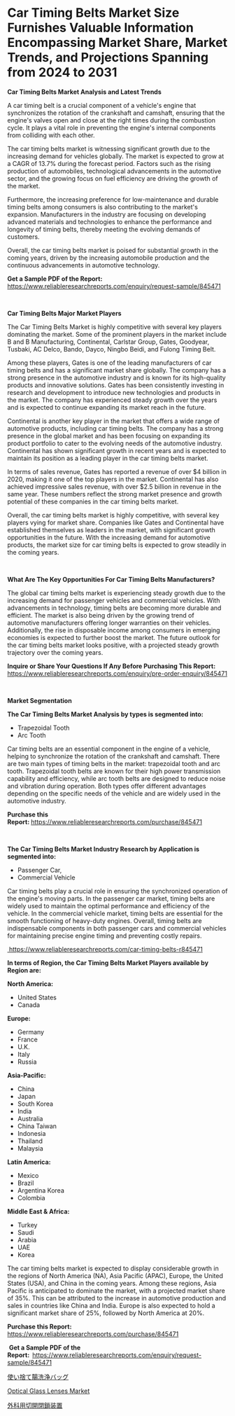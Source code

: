 <p><h1>Car Timing Belts Market Size Furnishes Valuable Information Encompassing Market Share, Market Trends, and Projections Spanning from 2024 to 2031</h1></p><p><strong>Car Timing Belts Market Analysis and Latest Trends</strong></p>
<p><p>A car timing belt is a crucial component of a vehicle's engine that synchronizes the rotation of the crankshaft and camshaft, ensuring that the engine's valves open and close at the right times during the combustion cycle. It plays a vital role in preventing the engine's internal components from colliding with each other.</p><p>The car timing belts market is witnessing significant growth due to the increasing demand for vehicles globally. The market is expected to grow at a CAGR of 13.7% during the forecast period. Factors such as the rising production of automobiles, technological advancements in the automotive sector, and the growing focus on fuel efficiency are driving the growth of the market.</p><p>Furthermore, the increasing preference for low-maintenance and durable timing belts among consumers is also contributing to the market's expansion. Manufacturers in the industry are focusing on developing advanced materials and technologies to enhance the performance and longevity of timing belts, thereby meeting the evolving demands of customers.</p><p>Overall, the car timing belts market is poised for substantial growth in the coming years, driven by the increasing automobile production and the continuous advancements in automotive technology.</p></p>
<p><strong>Get a Sample PDF of the Report:&nbsp;</strong> <a href="https://www.reliableresearchreports.com/enquiry/request-sample/845471">https://www.reliableresearchreports.com/enquiry/request-sample/845471</a></p>
<p>&nbsp;</p>
<p><strong>Car Timing Belts Major Market Players</strong></p>
<p><p>The Car Timing Belts Market is highly competitive with several key players dominating the market. Some of the prominent players in the market include B and B Manufacturing, Continental, Carlstar Group, Gates, Goodyear, Tusbaki, AC Delco, Bando, Dayco, Ningbo Beidi, and Fulong Timing Belt. </p><p>Among these players, Gates is one of the leading manufacturers of car timing belts and has a significant market share globally. The company has a strong presence in the automotive industry and is known for its high-quality products and innovative solutions. Gates has been consistently investing in research and development to introduce new technologies and products in the market. The company has experienced steady growth over the years and is expected to continue expanding its market reach in the future.</p><p>Continental is another key player in the market that offers a wide range of automotive products, including car timing belts. The company has a strong presence in the global market and has been focusing on expanding its product portfolio to cater to the evolving needs of the automotive industry. Continental has shown significant growth in recent years and is expected to maintain its position as a leading player in the car timing belts market.</p><p>In terms of sales revenue, Gates has reported a revenue of over $4 billion in 2020, making it one of the top players in the market. Continental has also achieved impressive sales revenue, with over $2.5 billion in revenue in the same year. These numbers reflect the strong market presence and growth potential of these companies in the car timing belts market.</p><p>Overall, the car timing belts market is highly competitive, with several key players vying for market share. Companies like Gates and Continental have established themselves as leaders in the market, with significant growth opportunities in the future. With the increasing demand for automotive products, the market size for car timing belts is expected to grow steadily in the coming years.</p></p>
<p>&nbsp;</p>
<p><strong>What Are The Key Opportunities For Car Timing Belts Manufacturers?</strong></p>
<p><p>The global car timing belts market is experiencing steady growth due to the increasing demand for passenger vehicles and commercial vehicles. With advancements in technology, timing belts are becoming more durable and efficient. The market is also being driven by the growing trend of automotive manufacturers offering longer warranties on their vehicles. Additionally, the rise in disposable income among consumers in emerging economies is expected to further boost the market. The future outlook for the car timing belts market looks positive, with a projected steady growth trajectory over the coming years.</p></p>
<p><strong>Inquire or Share Your Questions If Any Before Purchasing This Report:</strong> <a href="https://www.reliableresearchreports.com/enquiry/pre-order-enquiry/845471">https://www.reliableresearchreports.com/enquiry/pre-order-enquiry/845471</a></p>
<p>&nbsp;</p>
<p><strong>Market Segmentation</strong></p>
<p><strong>The Car Timing Belts Market Analysis by types is segmented into:</strong></p>
<p><ul><li>Trapezoidal Tooth</li><li>Arc Tooth</li></ul></p>
<p><p>Car timing belts are an essential component in the engine of a vehicle, helping to synchronize the rotation of the crankshaft and camshaft. There are two main types of timing belts in the market: trapezoidal tooth and arc tooth. Trapezoidal tooth belts are known for their high power transmission capability and efficiency, while arc tooth belts are designed to reduce noise and vibration during operation. Both types offer different advantages depending on the specific needs of the vehicle and are widely used in the automotive industry.</p></p>
<p><strong>Purchase this Report:&nbsp;</strong><a href="https://www.reliableresearchreports.com/purchase/845471">https://www.reliableresearchreports.com/purchase/845471</a></p>
<p>&nbsp;</p>
<p><strong>The Car Timing Belts Market Industry Research by Application is segmented into:</strong></p>
<p><ul><li>Passenger Car,</li><li>Commercial Vehicle</li></ul></p>
<p><p>Car timing belts play a crucial role in ensuring the synchronized operation of the engine's moving parts. In the passenger car market, timing belts are widely used to maintain the optimal performance and efficiency of the vehicle. In the commercial vehicle market, timing belts are essential for the smooth functioning of heavy-duty engines. Overall, timing belts are indispensable components in both passenger cars and commercial vehicles for maintaining precise engine timing and preventing costly repairs.</p></p>
<p><a href="https://www.reliableresearchreports.com/car-timing-belts-r845471">&nbsp;https://www.reliableresearchreports.com/car-timing-belts-r845471</a></p>
<p><strong>In terms of Region, the Car Timing Belts Market Players available by Region are:</strong></p>
<p>
    <p> <strong> North America: </strong>
        <ul>
            <li>United States</li>
            <li>Canada</li>
        </ul>
        </p> 
    <p> <strong> Europe: </strong>
        <ul>
            <li>Germany</li>
            <li>France</li>
            <li>U.K.</li>
            <li>Italy</li>
            <li>Russia</li>
        </ul>
        </p> 
    <p> <strong> Asia-Pacific: </strong>
        <ul>
            <li>China</li>
            <li>Japan</li>
            <li>South Korea</li>
            <li>India</li>
            <li>Australia</li>
            <li>China Taiwan</li>
            <li>Indonesia</li>
            <li>Thailand</li>
            <li>Malaysia</li>
        </ul>
        </p> 
    <p> <strong> Latin America: </strong>
        <ul>
            <li>Mexico</li>
            <li>Brazil</li>
            <li>Argentina Korea</li>
            <li>Colombia</li>
        </ul>
        </p> 
    <p> <strong> Middle East & Africa: </strong>
        <ul>
            <li>Turkey</li>
            <li>Saudi</li>
            <li>Arabia</li>
            <li>UAE</li>
            <li>Korea</li>
        </ul>
    </p>
    </p>
<p><p>The car timing belts market is expected to display considerable growth in the regions of North America (NA), Asia Pacific (APAC), Europe, the United States (USA), and China in the coming years. Among these regions, Asia Pacific is anticipated to dominate the market, with a projected market share of 35%. This can be attributed to the increase in automotive production and sales in countries like China and India. Europe is also expected to hold a significant market share of 25%, followed by North America at 20%.</p></p>
<p><strong>Purchase this Report: </strong><a href="https://www.reliableresearchreports.com/purchase/845471">https://www.reliableresearchreports.com/purchase/845471</a></p>
<p>&nbsp;<strong>Get a Sample PDF of the Report:&nbsp;&nbsp;</strong><a href="https://www.reliableresearchreports.com/enquiry/request-sample/845471">https://www.reliableresearchreports.com/enquiry/request-sample/845471</a></p>
<p><strong></strong></p>
<p><p><a href="https://github.com/DayanaRunolfsdottir/Market-Research-Report-List-1/blob/main/8580514120967.md">使い捨て腸洗浄バッグ</a></p><p><a href="https://view.publitas.com/reportprime-1/insights-into-optical-glass-lenses-market-share-and-competitive-landscape-for-period-from-2024-to-2031/">Optical Glass Lenses Market</a></p><p><a href="https://github.com/ihabdkwlxs948/Market-Research-Report-List-2/blob/main/9994586120968.md">外科用切開閉鎖装置</a></p></p>